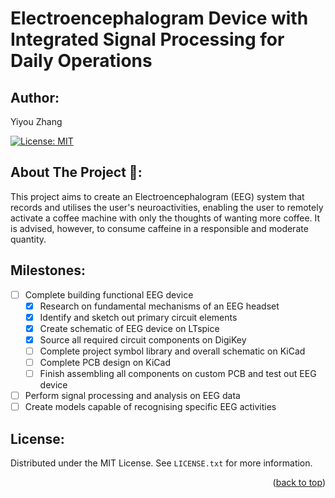 # Electroencephalogram Device with Integrated Signal Processing for Daily Operations
## Author:
Yiyou Zhang

[![License: MIT](https://img.shields.io/badge/License-MIT-blue.svg)](https://opensource.org/licenses/MIT)

## About The Project 🧠:
This project aims to create an Electroencephalogram (EEG) system that records and utilises the user's neuroactivities, enabling the user to remotely activate a coffee machine with only the thoughts of wanting more coffee. It is advised, however, to consume caffeine in a responsible and moderate quantity.

## Milestones:
- [ ] Complete building functional EEG device
    - [x] Research on fundamental mechanisms of an EEG headset
    - [x] Identify and sketch out primary circuit elements
    - [x] Create schematic of EEG device on LTspice
    - [x] Source all required circuit components on DigiKey
    - [ ] Complete project symbol library and overall schematic on KiCad
    - [ ] Complete PCB design on KiCad
    - [ ] Finish assembling all components on custom PCB and test out EEG device
- [ ] Perform signal processing and analysis on EEG data
- [ ] Create models capable of recognising specific EEG activities

## License:

Distributed under the MIT License. See `LICENSE.txt` for more information.

<p align="right">(<a href="#readme-top">back to top</a>)</p>
